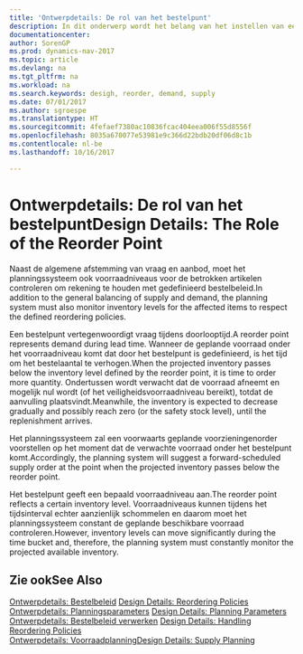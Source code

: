 ```yaml
---
title: 'Ontwerpdetails: De rol van het bestelpunt'
description: In dit onderwerp wordt het belang van het instellen van een bestelpunt aangegeven, zodat u weet wanneer u meer voorraad moet bestellen.
documentationcenter: 
author: SorenGP
ms.prod: dynamics-nav-2017
ms.topic: article
ms.devlang: na
ms.tgt_pltfrm: na
ms.workload: na
ms.search.keywords: desigh, reorder, demand, supply
ms.date: 07/01/2017
ms.author: sgroespe
ms.translationtype: HT
ms.sourcegitcommit: 4fefaef7380ac10836fcac404eea006f55d8556f
ms.openlocfilehash: 8035a670077e53981e9c366d22bdb20df06d8c1b
ms.contentlocale: nl-be
ms.lasthandoff: 10/16/2017

---
```

# <a name="design-details-the-role-of-the-reorder-point"></a><span data-ttu-id="75902-103">Ontwerpdetails: De rol van het bestelpunt</span><span class="sxs-lookup"><span data-stu-id="75902-103">Design Details: The Role of the Reorder Point</span></span>
<span data-ttu-id="75902-104">Naast de algemene afstemming van vraag en aanbod, moet het planningssysteem ook voorraadniveaus voor de betrokken artikelen controleren om rekening te houden met gedefinieerd bestelbeleid.</span><span class="sxs-lookup"><span data-stu-id="75902-104">In addition to the general balancing of supply and demand, the planning system must also monitor inventory levels for the affected items to respect the defined reordering policies.</span></span>  
  
<span data-ttu-id="75902-105">Een bestelpunt vertegenwoordigt vraag tijdens doorlooptijd.</span><span class="sxs-lookup"><span data-stu-id="75902-105">A reorder point represents demand during lead time.</span></span> <span data-ttu-id="75902-106">Wanneer de geplande voorraad onder het voorraadniveau komt dat door het bestelpunt is gedefinieerd, is het tijd om het bestelaantal te verhogen.</span><span class="sxs-lookup"><span data-stu-id="75902-106">When the projected inventory passes below the inventory level defined by the reorder point, it is time to order more quantity.</span></span> <span data-ttu-id="75902-107">Ondertussen wordt verwacht dat de voorraad afneemt en mogelijk nul wordt (of het veiligheidsvoorraadniveau bereikt), totdat de aanvulling plaatsvindt.</span><span class="sxs-lookup"><span data-stu-id="75902-107">Meanwhile, the inventory is expected to decrease gradually and possibly reach zero (or the safety stock level), until the replenishment arrives.</span></span>  
  
<span data-ttu-id="75902-108">Het planningssysteem zal een voorwaarts geplande voorzieningenorder voorstellen op het moment dat de verwachte voorraad onder het bestelpunt komt.</span><span class="sxs-lookup"><span data-stu-id="75902-108">Accordingly, the planning system will suggest a forward-scheduled supply order at the point when the projected inventory passes below the reorder point.</span></span>  
  
<span data-ttu-id="75902-109">Het bestelpunt geeft een bepaald voorraadniveau aan.</span><span class="sxs-lookup"><span data-stu-id="75902-109">The reorder point reflects a certain inventory level.</span></span> <span data-ttu-id="75902-110">Voorraadniveaus kunnen tijdens het tijdsinterval echter aanzienlijk schommelen en daarom moet het planningssysteem constant de geplande beschikbare voorraad controleren.</span><span class="sxs-lookup"><span data-stu-id="75902-110">However, inventory levels can move significantly during the time bucket and, therefore, the planning system must constantly monitor the projected available inventory.</span></span>  
  
## <a name="see-also"></a><span data-ttu-id="75902-111">Zie ook</span><span class="sxs-lookup"><span data-stu-id="75902-111">See Also</span></span>  
<span data-ttu-id="75902-112">[Ontwerpdetails: Bestelbeleid](design-details-reordering-policies.md) </span><span class="sxs-lookup"><span data-stu-id="75902-112">[Design Details: Reordering Policies](design-details-reordering-policies.md) </span></span>  
<span data-ttu-id="75902-113">[Ontwerpdetails: Planningsparameters](design-details-planning-parameters.md) </span><span class="sxs-lookup"><span data-stu-id="75902-113">[Design Details: Planning Parameters](design-details-planning-parameters.md) </span></span>  
<span data-ttu-id="75902-114">[Ontwerpdetails: Bestelbeleid verwerken](design-details-handling-reordering-policies.md) </span><span class="sxs-lookup"><span data-stu-id="75902-114">[Design Details: Handling Reordering Policies](design-details-handling-reordering-policies.md) </span></span>  
[<span data-ttu-id="75902-115">Ontwerpdetails: Voorraadplanning</span><span class="sxs-lookup"><span data-stu-id="75902-115">Design Details: Supply Planning</span></span>](design-details-supply-planning.md)

